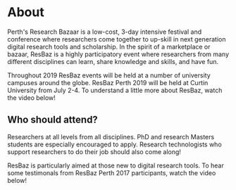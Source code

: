 # About

Perth's Research Bazaar is a low-cost, 3-day intensive festival and conference where researchers come together to up-skill in next generation digital research tools and scholarship. In the spirit of a marketplace or bazaar, ResBaz is a highly participatory event where researchers from many different disciplines can learn, share knowledge and skills, and have fun. 

Throughout 2019 ResBaz events will be held at a number of university campuses around the globe. ResBaz Perth 2019 will be held at Curtin University from July 2-4. To understand a little more about ResBaz, watch the video below! 

## Who should attend?

Researchers at all levels from all disciplines. PhD and research Masters students are especially encouraged to apply. Research technologists who support researchers to do their job should also come along!

ResBaz is particularly aimed at those new to digital research tools. To hear some testimonals from ResBaz Perth 2017 participants, watch the video below!
